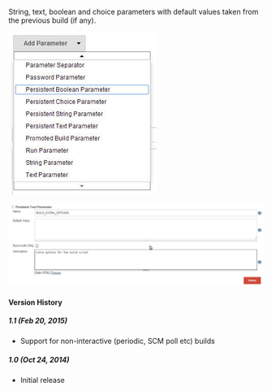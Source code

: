String, text, boolean and choice parameters with default values taken
from the previous build (if any).

![](docs/images/ss1.jpg)

![](docs/images/ss2.jpg)

#### Version History

##### 1.1 (Feb 20, 2015)

-   Support for non-interactive (periodic, SCM poll etc) builds

##### 1.0 (Oct 24, 2014)

-   Initial release
